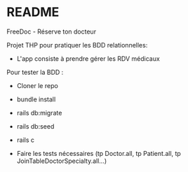 # README

FreeDoc - Réserve ton docteur 

Projet THP pour pratiquer les BDD relationnelles:

* L'app consiste à prendre gérer les RDV médicaux

Pour tester la BDD :

* Cloner le repo

* bundle install

* rails db:migrate

* rails db:seed

* rails c

* Faire les tests nécessaires (tp Doctor.all, tp Patient.all, tp JoinTableDoctorSpecialty.all...)

